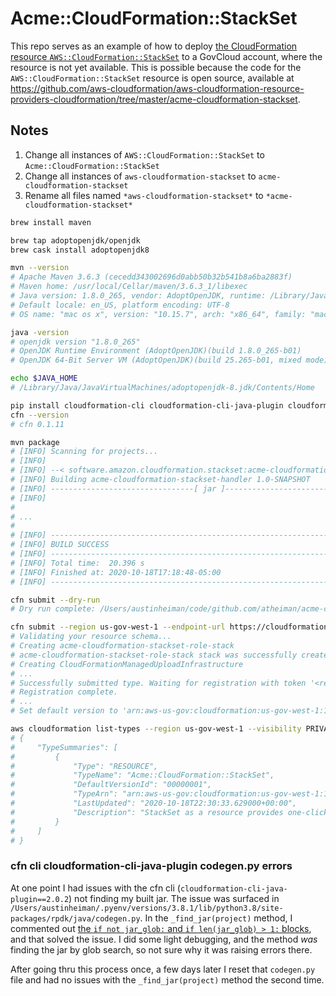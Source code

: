 # Acme::CloudFormation::StackSet

This repo serves as an example of how to deploy [the CloudFormation resource `AWS::CloudFormation::StackSet`](https://docs.aws.amazon.com/AWSCloudFormation/latest/UserGuide/aws-resource-cloudformation-stackset.html) to a GovCloud account, where the resource is not yet available. This is possible because the code for the `AWS::CloudFormation::StackSet` resource is open source, available at https://github.com/aws-cloudformation/aws-cloudformation-resource-providers-cloudformation/tree/master/acme-cloudformation-stackset.

## Notes

1. Change all instances of `AWS::CloudFormation::StackSet` to `Acme::CloudFormation::StackSet`
1. Change all instances of `aws-cloudformation-stackset` to `acme-cloudformation-stackset`
1. Rename all files named `*aws-cloudformation-stackset*` to `*acme-cloudformation-stackset*`

```sh
brew install maven

brew tap adoptopenjdk/openjdk
brew cask install adoptopenjdk8

mvn --version
# Apache Maven 3.6.3 (cecedd343002696d0abb50b32b541b8a6ba2883f)
# Maven home: /usr/local/Cellar/maven/3.6.3_1/libexec
# Java version: 1.8.0_265, vendor: AdoptOpenJDK, runtime: /Library/Java/JavaVirtualMachines/adoptopenjdk-8.jdk/Contents/Home/jre
# Default locale: en_US, platform encoding: UTF-8
# OS name: "mac os x", version: "10.15.7", arch: "x86_64", family: "mac"

java -version
# openjdk version "1.8.0_265"
# OpenJDK Runtime Environment (AdoptOpenJDK)(build 1.8.0_265-b01)
# OpenJDK 64-Bit Server VM (AdoptOpenJDK)(build 25.265-b01, mixed mode)ll

echo $JAVA_HOME
# /Library/Java/JavaVirtualMachines/adoptopenjdk-8.jdk/Contents/Home

pip install cloudformation-cli cloudformation-cli-java-plugin cloudformation-cli-go-plugin cloudformation-cli-python-plugin
cfn --version
# cfn 0.1.11

mvn package
# [INFO] Scanning for projects...
# [INFO]
# [INFO] --< software.amazon.cloudformation.stackset:acme-cloudformation-stackset-handler >--
# [INFO] Building acme-cloudformation-stackset-handler 1.0-SNAPSHOT
# [INFO] --------------------------------[ jar ]---------------------------------
# [INFO]
#
# ...
#
# [INFO] ------------------------------------------------------------------------
# [INFO] BUILD SUCCESS
# [INFO] ------------------------------------------------------------------------
# [INFO] Total time:  20.396 s
# [INFO] Finished at: 2020-10-18T17:18:48-05:00
# [INFO] ------------------------------------------------------------------------

cfn submit --dry-run
# Dry run complete: /Users/austinheiman/code/github.com/atheiman/acme-cloudformation-stackset/acme-cloudformation-stackset.zip

cfn submit --region us-gov-west-1 --endpoint-url https://cloudformation.us-gov-west-1.amazonaws.com --set-default --verbose
# Validating your resource schema...
# Creating acme-cloudformation-stackset-role-stack
# acme-cloudformation-stackset-role-stack stack was successfully created
# Creating CloudFormationManagedUploadInfrastructure
# ...
# Successfully submitted type. Waiting for registration with token '<redacted>' to complete.
# Registration complete.
# ...
# Set default version to 'arn:aws-us-gov:cloudformation:us-gov-west-1:111111111111:type/resource/Acme-CloudFormation-StackSet/00000001

aws cloudformation list-types --region us-gov-west-1 --visibility PRIVATE
# {
#     "TypeSummaries": [
#         {
#             "Type": "RESOURCE",
#             "TypeName": "Acme::CloudFormation::StackSet",
#             "DefaultVersionId": "00000001",
#             "TypeArn": "arn:aws-us-gov:cloudformation:us-gov-west-1:111111111111:type/resource/Acme-CloudFormation-StackSet",
#             "LastUpdated": "2020-10-18T22:30:33.629000+00:00",
#             "Description": "StackSet as a resource provides one-click experience for provisioning a StackSet and StackInstances"
#         }
#     ]
# }
```

### cfn cli cloudformation-cli-java-plugin codegen.py errors

At one point I had issues with the cfn cli (`cloudformation-cli-java-plugin==2.0.2`) not finding my built jar. The issue was surfaced in `/Users/austinheiman/.pyenv/versions/3.8.1/lib/python3.8/site-packages/rpdk/java/codegen.py`. In the `_find_jar(project)` method, I commented out [the `if not jar_glob:` and `if len(jar_glob) > 1:` blocks](https://github.com/aws-cloudformation/cloudformation-cli-java-plugin/blob/v2.0.2/python/rpdk/java/codegen.py#L435-L448), and that solved the issue. I did some light debugging, and the method _was_ finding the jar by glob search, so not sure why it was raising errors there.

After going thru this process once, a few days later I reset that `codegen.py` file and had no issues with the `_find_jar(project)` method the second time.
